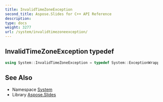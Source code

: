 ```yaml
---
title: InvalidTimeZoneException
second_title: Aspose.Slides for C++ API Reference
description: 
type: docs
weight: 3277
url: /system/invalidtimezoneexception/
---
```

## InvalidTimeZoneException typedef




```cpp
using System::InvalidTimeZoneException = typedef System::ExceptionWrapper<Details_InvalidTimeZoneException >
```

## See Also

* Namespace [System](../)
* Library [Aspose.Slides](../../)